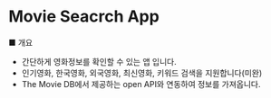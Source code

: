 # Movie Seacrch App



■ 개요
- 간단하게 영화정보를 확인할 수 있는 앱 입니다.
- 인기영화, 한국영화, 외국영화, 최신영화, 키워드 검색을 지원합니다(미완)
- The Movie DB에서 제공하는 open API와 연동하여 정보를 가져옵니다.
